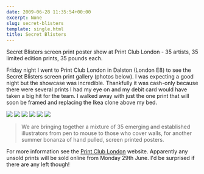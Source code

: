 ```yaml
---
date: 2009-06-28 11:35:54+00:00
excerpt: None
slug: secret-blisters
template: single.html
title: Secret Blisters
---
```


Secret Blisters screen print poster show at Print Club London - 35 artists, 35 limited edition prints, 35 pounds each.

Friday night I went to Print Club London in Dalston (London E8) to see the Secret Blisters screen print gallery (photos below). I was expecting a good night but the showcase was incredible. Thankfully it was cash-only because there were several prints I had my eye on and my debit card would have taken a big hit for the team. I walked away with just the one print that will soon be framed and replacing the Ikea clone above my bed.

![](/images/blog/secret-blisters/sb-01.jpg)
![](/images/blog/secret-blisters/sb-02.jpg)
![](/images/blog/secret-blisters/sb-03.jpg)
![](/images/blog/secret-blisters/sb-04.jpg)
![](/images/blog/secret-blisters/sb-05.jpg)
![](/images/blog/secret-blisters/sb-06.jpg)

> We are bringing together a mixture of 35 emerging and established illustrators from pen to mouse to those who cover walls, for another summer bonanza of hand pulled, screen printed posters.

For more information see the [Print Club London](http://www.printclublondon.com/secretblisters_info.php) website. Apparently any unsold prints will be sold online from Monday 29th June. I'd be surprised if there are any left though!
